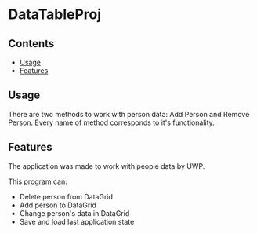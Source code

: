 # DataTableProj

## Contents

- [Usage](#usage)
- [Features](#features)


## Usage

There are two methods to work with person data: Add Person and Remove Person. Every name of method corresponds to it's functionality.

## Features

The application was made to work with people data by UWP.

This program can:
- Delete person from DataGrid
- Add person to DataGrid
- Change person's data in DataGrid
- Save and load last application state

